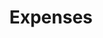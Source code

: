 ---
title: "Expenses"
description: Keeping track of monthly expenses"
type: "page"
layout: "expenses"
---